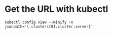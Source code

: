 # Get the URL with kubectl
```shell
kubectl config view --minify -o jsonpath='{.clusters[0].cluster.server}'
```